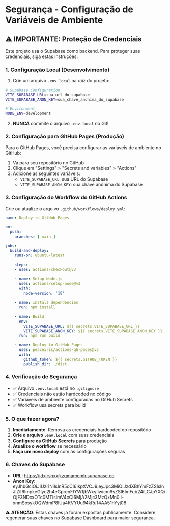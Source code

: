 # Segurança - Configuração de Variáveis de Ambiente

## ⚠️ IMPORTANTE: Proteção de Credenciais

Este projeto usa o Supabase como backend. Para proteger suas credenciais, siga estas instruções:

### 1. Configuração Local (Desenvolvimento)

1. Crie um arquivo `.env.local` na raiz do projeto:
```bash
# Supabase Configuration
VITE_SUPABASE_URL=sua_url_do_supabase
VITE_SUPABASE_ANON_KEY=sua_chave_anonima_do_supabase

# Environment
NODE_ENV=development
```

2. **NUNCA** commite o arquivo `.env.local` no Git!

### 2. Configuração para GitHub Pages (Produção)

Para o GitHub Pages, você precisa configurar as variáveis de ambiente no GitHub:

1. Vá para seu repositório no GitHub
2. Clique em "Settings" > "Secrets and variables" > "Actions"
3. Adicione as seguintes variáveis:
   - `VITE_SUPABASE_URL`: sua URL do Supabase
   - `VITE_SUPABASE_ANON_KEY`: sua chave anônima do Supabase

### 3. Configuração do Workflow do GitHub Actions

Crie ou atualize o arquivo `.github/workflows/deploy.yml`:

```yaml
name: Deploy to GitHub Pages

on:
  push:
    branches: [ main ]

jobs:
  build-and-deploy:
    runs-on: ubuntu-latest
    
    steps:
    - uses: actions/checkout@v3
    
    - name: Setup Node.js
      uses: actions/setup-node@v3
      with:
        node-version: '18'
        
    - name: Install dependencies
      run: npm install
      
    - name: Build
      env:
        VITE_SUPABASE_URL: ${{ secrets.VITE_SUPABASE_URL }}
        VITE_SUPABASE_ANON_KEY: ${{ secrets.VITE_SUPABASE_ANON_KEY }}
      run: npm run build
      
    - name: Deploy to GitHub Pages
      uses: peaceiris/actions-gh-pages@v3
      with:
        github_token: ${{ secrets.GITHUB_TOKEN }}
        publish_dir: ./dist
```

### 4. Verificação de Segurança

- ✅ Arquivo `.env.local` está no `.gitignore`
- ✅ Credenciais não estão hardcoded no código
- ✅ Variáveis de ambiente configuradas no GitHub Secrets
- ✅ Workflow usa secrets para build

### 5. O que fazer agora?

1. **Imediatamente**: Remova as credenciais hardcoded do repositório
2. **Crie o arquivo `.env.local`** com suas credenciais
3. **Configure os GitHub Secrets** para produção
4. **Atualize o workflow** se necessário
5. **Faça um novo deploy** com as configurações seguras

### 6. Chaves do Supabase

- **URL**: https://jdxirshxxjkzqmamcmlr.supabase.co
- **Anon Key**: eyJhbGciOiJIUzI1NiIsInR5cCI6IkpXVCJ9.eyJpc3MiOiJzdXBhYmFzZSIsInJlZiI6ImpkeGlyc2h4eGprenFtYW1jbWxyIiwicm9sZSI6ImFub24iLCJpYXQiOjE3NDcxOTc0MTIsImV4cCI6MjA2Mjc3MzQxMn0.l-xnmSosykOQWdmP8IUa4KVYUu94kRu14AA51hYyj08

⚠️ **ATENÇÃO**: Estas chaves já foram expostas publicamente. Considere regenerar suas chaves no Supabase Dashboard para maior segurança. 